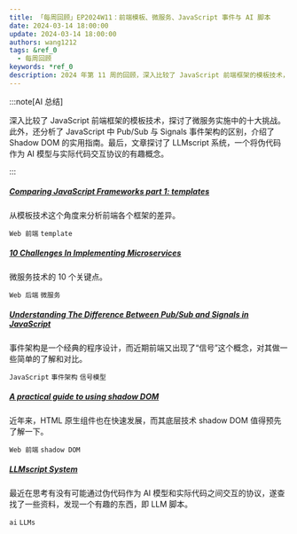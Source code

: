 ```yaml
---
title: 「每周回顾」EP2024W11：前端模板、微服务、JavaScript 事件与 AI 脚本
date: 2024-03-14 18:00:00
update: 2024-03-14 18:00:00
authors: wang1212
tags: &ref_0
  - 每周回顾
keywords: *ref_0
description: 2024 年第 11 周的回顾，深入比较了 JavaScript 前端框架的模板技术，探讨了微服务实施中的十大挑战。此外，还分析了 JavaScript 中 Pub/Sub 与 Signals 事件架构的区别，介绍了 Shadow DOM 的实用指南。最后，文章探讨了 LLMscript 系统，一个将伪代码作为 AI 模型与实际代码交互协议的有趣概念。
---
```


:::note[AI 总结]

深入比较了 JavaScript 前端框架的模板技术，探讨了微服务实施中的十大挑战。此外，还分析了 JavaScript 中 Pub/Sub 与 Signals 事件架构的区别，介绍了 Shadow DOM 的实用指南。最后，文章探讨了 LLMscript 系统，一个将伪代码作为 AI 模型与实际代码交互协议的有趣概念。

:::

<!-- truncate -->

##### [Comparing JavaScript Frameworks part 1: templates](https://www.maartenhus.nl/blog/comparing-javascript-frameworks-part-1-templates/)

从模板技术这个角度来分析前端各个框架的差异。

`Web 前端` `template`

##### [10 Challenges In Implementing Microservices](https://blog.bitsrc.io/microservice-challenges-146badd013e3)

微服务技术的 10 个关键点。

`Web 后端` `微服务`

##### [Understanding The Difference Between Pub/Sub and Signals in JavaScript](https://blog.bitsrc.io/difference-between-pub-sub-and-signals-in-javascript-f7d4c7c25960)

事件架构是一个经典的程序设计，而近期前端又出现了“信号”这个概念，对其做一些简单的了解和对比。

`JavaScript` `事件架构` `信号模型`

##### [A practical guide to using shadow DOM](https://www.mayank.co/blog/declarative-shadow-dom-guide)

近年来，HTML 原生组件也在快速发展，而其底层技术 shadow DOM 值得预先了解一下。

`Web 前端` `shadow DOM`

##### [LLMscript System](https://gist.github.com/ruvnet/9119f53f50b06628981dfc9d4db0d74c)

最近在思考有没有可能通过伪代码作为 AI 模型和实际代码之间交互的协议，遂查找了一些资料，发现一个有趣的东西，即 LLM 脚本。

`ai` `LLMs`
